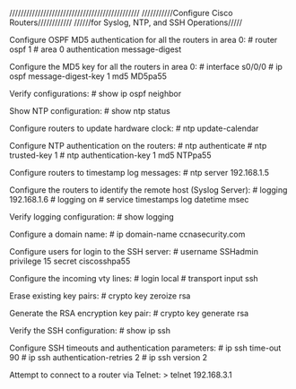   //////////////////////////////////////////////
 ///////////Configure Cisco Routers////////////
//////for Syslog, NTP, and SSH Operations/////


Configure OSPF MD5 authentication for all the routers in area 0:
	# router ospf 1
	# area 0 authentication message-digest

Configure the MD5 key for all the routers in area 0:
	# interface s0/0/0
	# ip ospf message-digest-key 1 md5 MD5pa55

Verify configurations:
	# show ip ospf neighbor

Show NTP configuration:
	# show ntp status

Configure routers to update hardware clock:
	# ntp update-calendar

Configure NTP authentication on the routers:
	# ntp authenticate
	# ntp trusted-key 1
	# ntp authentication-key 1 md5 NTPpa55

Configure routers to timestamp log messages:
	# ntp server 192.168.1.5

Configure the routers to identify the remote host (Syslog Server):
	# logging 192.168.1.6
	# logging on
	# service timestamps log datetime msec

Verify logging configuration:
	# show logging

Configure a domain name:
	# ip domain-name ccnasecurity.com

Configure users for login to the SSH server:
	# username SSHadmin privilege 15 secret ciscosshpa55

Configure the incoming vty lines:
	# login local
	# transport input ssh

Erase existing key pairs:
	# crypto key zeroize rsa

Generate the RSA encryption key pair:
	# crypto key generate rsa

Verify the SSH configuration:
	# show ip ssh

Configure SSH timeouts and authentication parameters:
	# ip ssh time-out 90
	# ip ssh authentication-retries 2
	# ip ssh version 2

Attempt to connect to a router via Telnet:
	> telnet 192.168.3.1
